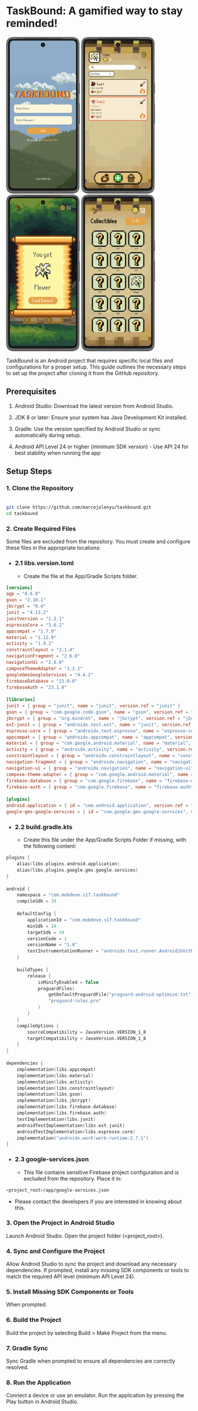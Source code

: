 # TaskBound: A gamified way to stay reminded!
#### 
<p>
  <img src="assets/readme_title.png" alt="Title Screen" width="200">
  <img src="assets/readme_home.png" alt="Home Screen" width="200">
  <img src="assets/readme_roll.png" alt="Shop Screen" width="200">
  <img src="assets/readme_collectibles.png" alt="Collectibles Screen" width="200">
</p>
TaskBound is an Android project that requires specific local files and configurations for a proper setup. This guide outlines the necessary steps to set up the project after cloning it from the GitHub repository.

## Prerequisites
1. Android Studio: Download the latest version from Android Studio.

2. JDK 8 or later: Ensure your system has Java Development Kit installed.

3. Gradle: Use the version specified by Android Studio or sync automatically during setup.

4. Android API Level 24 or higher (minimum SDK version) - Use API 24 for best stability when running the app

## Setup Steps
### 1. Clone the Repository

```bash

git clone https://github.com/marcojalenyu/taskbound.git
cd taskbound
```

### 2. Create Required Files

Some files are excluded from the repository. You must create and configure these files in the appropriate locations:

- ### 2.1 libs.version.toml

  - Create the file at the App/Gradle Scripts folder.
    
```toml
[versions]
agp = "8.6.0"
gson = "2.10.1"
jbcrypt = "0.4"
junit = "4.13.2"
junitVersion = "1.2.1"
espressoCore = "3.6.1"
appcompat = "1.7.0"
material = "1.12.0"
activity = "1.9.2"
constraintlayout = "2.1.4"
navigationFragment = "2.6.0"
navigationUi = "2.6.0"
composeThemeAdapter = "1.2.1"
googleGmsGoogleServices = "4.4.2"
firebaseDatabase = "21.0.0"
firebaseAuth = "23.1.0"

[libraries]
junit = { group = "junit", name = "junit", version.ref = "junit" }
gson = { group = "com.google.code.gson", name = "gson", version.ref = "gson" }
jbcrypt = { group = "org.mindrot", name = "jbcrypt", version.ref = "jbcrypt" }
ext-junit = { group = "androidx.test.ext", name = "junit", version.ref = "junitVersion" }
espresso-core = { group = "androidx.test.espresso", name = "espresso-core", version.ref = "espressoCore" }
appcompat = { group = "androidx.appcompat", name = "appcompat", version.ref = "appcompat" }
material = { group = "com.google.android.material", name = "material", version.ref = "material" }
activity = { group = "androidx.activity", name = "activity", version.ref = "activity" }
constraintlayout = { group = "androidx.constraintlayout", name = "constraintlayout", version.ref = "constraintlayout" }
navigation-fragment = { group = "androidx.navigation", name = "navigation-fragment", version.ref = "navigationFragment" }
navigation-ui = { group = "androidx.navigation", name = "navigation-ui", version.ref = "navigationUi" }
compose-theme-adapter = { group = "com.google.android.material", name = "compose-theme-adapter", version.ref = "composeThemeAdapter" }
firebase-database = { group = "com.google.firebase", name = "firebase-database", version.ref = "firebaseDatabase" }
firebase-auth = { group = "com.google.firebase", name = "firebase-auth", version.ref = "firebaseAuth" }

[plugins]
android-application = { id = "com.android.application", version.ref = "agp" }
google-gms-google-services = { id = "com.google.gms.google-services", version.ref = "googleGmsGoogleServices" }
```

- ### 2.2 build.gradle.kts
  - Create this file under the App/Gradle Scripts Folder if missing, with the following content:

```kotlin
plugins {
    alias(libs.plugins.android.application)
    alias(libs.plugins.google.gms.google.services)
}

android {
    namespace = "com.mobdeve.s17.taskbound"
    compileSdk = 34

    defaultConfig {
        applicationId = "com.mobdeve.s17.taskbound"
        minSdk = 24
        targetSdk = 34
        versionCode = 1
        versionName = "1.0"
        testInstrumentationRunner = "androidx.test.runner.AndroidJUnitRunner"
    }

    buildTypes {
        release {
            isMinifyEnabled = false
            proguardFiles(
                getDefaultProguardFile("proguard-android-optimize.txt"),
                "proguard-rules.pro"
            )
        }
    }
    compileOptions {
        sourceCompatibility = JavaVersion.VERSION_1_8
        targetCompatibility = JavaVersion.VERSION_1_8
    }
}

dependencies {
    implementation(libs.appcompat)
    implementation(libs.material)
    implementation(libs.activity)
    implementation(libs.constraintlayout)
    implementation(libs.gson)
    implementation(libs.jbcrypt)
    implementation(libs.firebase.database)
    implementation(libs.firebase.auth)
    testImplementation(libs.junit)
    androidTestImplementation(libs.ext.junit)
    androidTestImplementation(libs.espresso.core)
    implementation("androidx.work:work-runtime:2.7.1")
}
```
- ### 2.3 google-services.json
  - This file contains sensitive Firebase project configuration and is excluded from the repository. Place it in:

```bash
<project_root>/app/google-services.json
```
  - Please contact the developers if you are interested in knowing about this. 


### 3. Open the Project in Android Studio
Launch Android Studio.
Open the project folder (<project_root>).

### 4. Sync and Configure the Project
Allow Android Studio to sync the project and download any necessary dependencies.
If prompted, install any missing SDK components or tools to match the required API level (minimum API Level 24).

### 5. Install Missing SDK Components or Tools
When prompted.

### 6. Build the Project
Build the project by selecting Build > Make Project from the menu.

### 7. Gradle Sync
Sync Gradle when prompted to ensure all dependencies are correctly resolved.

### 8. Run the Application
Connect a device or use an emulator.
Run the application by pressing the Play button in Android Studio.

